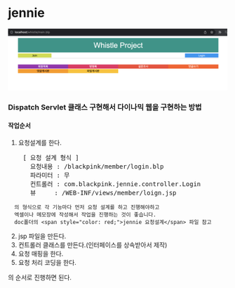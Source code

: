 # jennie
<img src="https://github.com/eunsII/jennie/blob/main/doc/main.png?raw=true" width="500px" height="auto">

<h3>Dispatch Servlet 클래스 구현해서 다이나믹 웹을 구현하는 방법</h3>

<h4>작업순서</h4>

1. 요청설계를 한다.
<pre>
    [ 요청 설계 형식 ]
      요청내용 : /blackpink/member/login.blp
      파라미터 : 무
      컨트롤러 : com.blackpink.jennie.controller.Login
      뷰     : /WEB-INF/views/member/loign.jsp
</pre>
      
      의 형식으로 각 기능마다 먼저 요청 설계를 하고 진행해야하고
      엑셀이나 메모장에 작성해서 작업을 진행하는 것이 좋습니다.
      doc폴더의 <span style="color: red;">jennie 요청설계</span> 파일 참고

2. jsp 파일을 만든다.
3. 컨트롤러 클래스를 만든다.(인터페이스를 상속받아서 제작)
4. 요청 매핑을 한다.
5. 요청 처리 코딩을 한다.

의 순서로 진행하면 된다.
